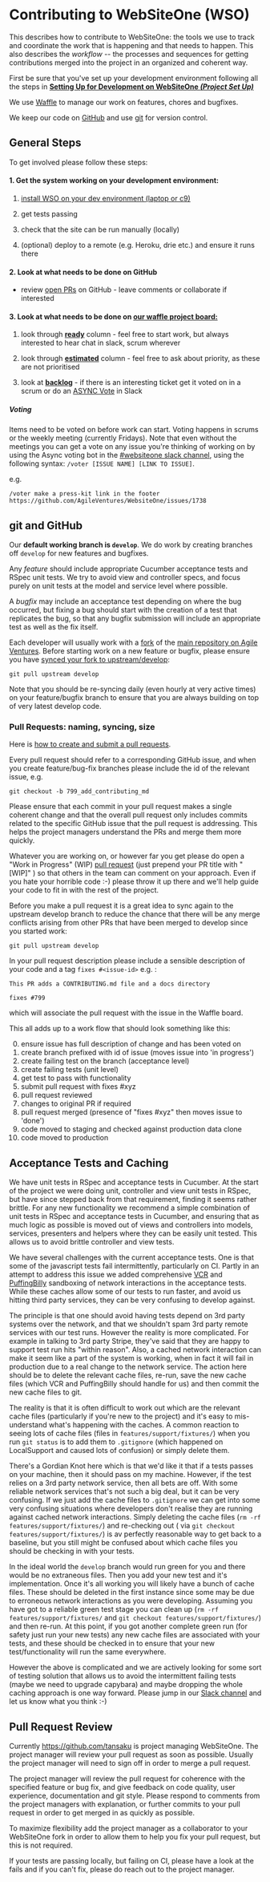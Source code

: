 # Contributing to WebSiteOne (WSO)

This describes how to contribute to WebSiteOne:  the tools we use to track and
coordinate the work that is happening and that needs to happen. This also describes the
*workflow* -- the processes and sequences for getting contributions merged into the project in an organized and coherent way.

First be sure that you've set up your development environment following all the steps
 in **[Setting Up for Development on WebSiteOne _(Project Set Up)_](https://github.com/AgileVentures/WebsiteOne/blob/develop/docs/project_setup.md)**


We use [Waffle](https://waffle.io/AgileVentures/WebsiteOne) to manage our work on features, chores and bugfixes.

We keep our code on [GitHub](http://github.com) and use [git](https://git-scm.com) for version control.




## General Steps
To get involved please follow these steps:

#### 1. Get the system working on your development environment:

   1. [install WSO on your dev environment (laptop or c9)](https://github.com/AgileVentures/WebsiteOne/blob/develop/docs/project_setup.md)

   2. get tests passing

   3. check that the site can be run manually (locally)

   4. (optional) deploy to a remote (e.g. Heroku, drie etc.) and ensure it runs there

#### 2. Look at what needs to be done on GitHub

* review [open PRs](https://github.com/AgileVentures/WebsiteOne/pulls) on GitHub - leave comments or collaborate if interested


#### 3. Look at what needs to be done on [our waffle project board:](https://waffle.io/AgileVentures/WebsiteOne)

  1. look through **[ready](https://waffle.io/AgileVentures/WebsiteOne)** column - feel free to start work, but always interested to hear chat in slack, scrum wherever

  3. look through **[estimated](https://waffle.io/AgileVentures/WebsiteOne)** column - feel free to ask about priority, as these are not prioritised

  4. look at **[backlog](https://waffle.io/AgileVentures/WebsiteOne)** - if there is an interesting ticket get it voted on in a scrum or do an [ASYNC Vote](https://github.com/AgileVentures/AgileVentures/blob/master/ASYNC_VOTING.md) in Slack

##### Voting

  Items need to be voted on before work can start.  Voting happens in scrums or the weekly meeting (currently Fridays).  Note that even without the meetings you can get a vote on any issue you're thinking of working on by using the Async voting bot in the [#websiteone slack channel](https://agileventures.slack.com/messages/C029E8G80/details/), using the following syntax: `/voter [ISSUE NAME] [LINK TO ISSUE]`.

e.g.
```
/voter make a press-kit link in the footer https://github.com/AgileVentures/WebsiteOne/issues/1738
```


## git and GitHub
Our **default working branch is `develop`**.  We do work by creating branches off `develop` for new features and bugfixes.

Any *feature* should include appropriate Cucumber acceptance tests and RSpec unit tests.  We try to avoid view and controller specs, and focus purely on unit tests at the model and service level where possible.

A *bugfix* may include an acceptance test depending on where the bug occurred, but fixing a bug should start with the creation of a test that replicates the bug, so that any bugfix submission will include an appropriate test as well as the fix itself.

Each developer will usually work with a [fork](https://help.github.com/articles/fork-a-repo/) of the [main repository on Agile Ventures](https://github.com/AgileVentures/WebSiteOne). Before starting work on a new feature or bugfix, please ensure you have [synced your fork to upstream/develop](https://help.github.com/articles/syncing-a-fork/):

```
git pull upstream develop
```

Note that you should be re-syncing daily (even hourly at very active times) on your
feature/bugfix branch to ensure that you are always building on top of very latest develop code.

### Pull Requests: naming, syncing, size
Here is [how to create and submit a pull requests](https://github.com/AgileVentures/WebsiteOne/blob/develop/docs/how_to_submit_a_pull_request_on_github.md).

Every pull request should refer to a corresponding GitHub issue, and when you create feature/bug-fix branches please include the id of the relevant issue, e.g.

```
git checkout -b 799_add_contributing_md
```

Please ensure that each commit in your pull request makes a single coherent change and that the overall pull request only includes commits related to the specific GitHub issue that the pull request is addressing.  This helps the project managers understand the PRs and merge them more quickly.

Whatever you are working on, or however far you get please do open a "Work in Progress" (WIP) [pull request](https://help.github.com/articles/creating-a-pull-request/) (just prepend your PR title with "[WIP]" ) so that others in the team can comment on your approach.  Even if you hate your horrible code :-) please throw it up there and we'll help guide your code to fit in with the rest of the project.


Before you make a pull request it is a great idea to sync again to the upstream develop branch to reduce the chance that there will be any merge conflicts arising from other PRs that have been merged to develop since you started work:

```
git pull upstream develop
```

In your pull request description please include a sensible description of your code and a tag `fixes #<issue-id>` e.g. :

```
This PR adds a CONTRIBUTING.md file and a docs directory

fixes #799
```

which will associate the pull request with the issue in the Waffle board.

This all adds up to a work flow that should look something like this:

0) ensure issue has full description of change and has been voted on
1) create branch prefixed with id of issue (moves issue into 'in progress')  
2) create failing test on the branch (acceptance level)  
3) create failing tests (unit level)  
4) get test to pass with functionality  
5) submit pull request with fixes #xyz   
6) pull request reviewed  
7) changes to original PR if required  
8) pull request merged (presence of "fixes #xyz" then moves issue to 'done')
9) code moved to staging and checked against production data clone
10) code moved to production

Acceptance Tests and Caching
----------------------------

We have unit tests in RSpec and acceptance tests in Cucumber.  At the start of the project we were doing unit, controller and view unit tests in RSpec, but have since stepped back from that requirement, finding it seems rather brittle.  For any new functionality we recommend a simple combination of unit tests in RSpec and acceptance tests in Cucumber, and ensuring that as much logic as possible is moved out of views and controllers into models, services, presenters and helpers where they can be easily unit tested.  This allows us to avoid brittle controller and view tests.

We have several challenges with the current acceptance tests.  One is that some of the javascript tests fail intermittently, particularly on CI.  Partly in an attempt to address this issue we added comprehensive [VCR](https://github.com/vcr/vcr) and [PuffingBilly](https://github.com/oesmith/puffing-billy) sandboxing of network interactions in the acceptance tests.  While these caches allow some of our tests to run faster, and avoid us hitting third party services, they can be very confusing to develop against.

The principle is that one should avoid having tests depend on 3rd party systems over the network, and that we shouldn't spam 3rd party remote services with our test runs.  However the reality is more complicated.  For example in talking to 3rd party Stripe, they've said that they are happy to support test run hits "within reason".  Also, a cached network interaction can make it seem like a part of the system is working, when in fact it will fail in production due to a real change to the network service.  The action here should be to delete the relevant cache files, re-run, save the new cache files (which VCR and PuffingBilly should handle for us) and then commit the new cache files to git.

The reality is that it is often difficult to work out which are the relevant cache files (particularly if you're new to the project) and it's easy to mis-understand what's happening with the caches.  A common reaction to seeing lots of cache files (files in `features/support/fixtures/`) when you run `git status` is to add them to `.gitignore` (which happened on LocalSupport and caused lots of confusion) or simply delete them.

There's a Gordian Knot here which is that we'd like it that if a tests passes on your machine, then it should pass on my machine.  However, if the test relies on a 3rd party network service, then all bets are off.  With some reliable network services that's not such a big deal, but it can be very confusing.  If we just add the cache files to `.gitignore` we can get into some very confusing situations where developers don't realise they are running against cached network interactions.  Simply deleting the cache files (`rm -rf features/support/fixtures/`) and re-checking out ( via `git checkout features/support/fixtures/`) is av perfectly reasonable way to get back to a baseline, but you still might be confused about which cache files you should be checking in with your tests.

In the ideal world the `develop` branch would run green for you and there would be no extraneous files.  Then you add your new test and it's implementation.  Once it's all working you will likely have a bunch of cache files.  These should be deleted in the first instance since some may be due to erroneous network interactions as you were developing.  Assuming you have got to a reliable green test stage you can clean up (`rm -rf features/support/fixtures/` and `git checkout features/support/fixtures/`) and then re-run.  At this point, if you got another complete green run (for safety just run your new tests) any new cache files are associated with your tests, and these should be checked in to ensure that your new test/functionality will run the same everywhere.

However the above is complicated and we are actively looking for some sort of testing solution that allows us to avoid the intermittent failing tests (maybe we need to upgrade capybara) and maybe dropping the whole caching approach is one way forward.  Please jump in our [Slack channel](https://agileventures.slack.com/messages/C029E8G80/details/) and let us know what you think :-)


Pull Request Review
-------------------

Currently https://github.com/tansaku is project managing WebSiteOne.  The project manager will review your pull request as soon as possible.  Usually the project manager will need to sign off in order to merge a pull request.

The project manager will review the pull request for coherence with the specified feature or bug fix, and give feedback on code quality, user experience, documentation and git style.  Please respond to comments from the project managers with explanation, or further commits to your pull request in order to get merged in as quickly as possible.

To maximize flexibility add the project manager as a collaborator to your WebSiteOne fork in order to allow them to help you fix your pull request, but this is not required.

If your tests are passing locally, but failing on CI, please have a look at the fails and if you can't fix, please do reach out to the project manager.


